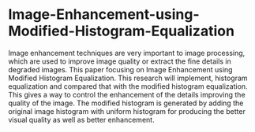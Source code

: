 # Image-Enhancement-using-Modified-Histogram-Equalization
Image enhancement techniques are very important to image processing, which are used to improve image quality or extract the fine details in degraded images. This paper focusing on Image Enhancement using Modified Histogram Equalization. This research will implement, histogram equalization and compared that with the modified histogram equalization. This gives a way to control the enhancement of the details improving the quality of the image. The modified histogram is generated by adding the original image histogram with uniform histogram for producing the better visual quality as well as better enhancement.
